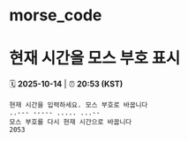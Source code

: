 # morse_code
# 현재 시간을 모스 부호 표시
<!-- MORSE_TIME_START -->
🗓️ **2025-10-14** | ⏰ **20:53 (KST)**

```
현재 시간을 입력하세요. 모스 부호로 바꿉니다
..--- ----- ..... ...--
모스 부호를 다시 현재 시간으로 바꿉니다
2053
```
<!-- MORSE_TIME_END -->
